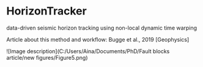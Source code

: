 # HorizonTracker
data-driven seismic horizon tracking using non-local dynamic time warping


Article about this method and workflow: Bugge et al., 2019 [Geophysics]



![Image description](C:/Users/Aina/Documents/PhD/Fault blocks article/new figures/Figure5.png)
